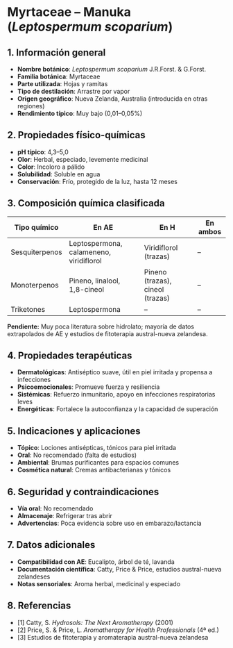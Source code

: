 # Myrtaceae – Manuka (*Leptospermum scoparium*)

## 1. Información general
- **Nombre botánico**: *Leptospermum scoparium* J.R.Forst. & G.Forst.
- **Familia botánica**: Myrtaceae
- **Parte utilizada**: Hojas y ramitas
- **Tipo de destilación**: Arrastre por vapor
- **Origen geográfico**: Nueva Zelanda, Australia (introducida en otras regiones)
- **Rendimiento típico**: Muy bajo (0,01–0,05%)

## 2. Propiedades físico-químicas
- **pH típico**: 4,3–5,0
- **Olor**: Herbal, especiado, levemente medicinal
- **Color**: Incoloro a pálido
- **Solubilidad**: Soluble en agua
- **Conservación**: Frío, protegido de la luz, hasta 12 meses

## 3. Composición química clasificada
| Tipo químico      | En AE                                 | En H                                | En ambos         |
|------------------|---------------------------------------|--------------------------------------|------------------|
| Sesquiterpenos   | Leptospermona, calameneno, viridiflorol| Viridiflorol (trazas)                | –                |
| Monoterpenos     | Pineno, linalool, 1,8-cineol          | Pineno (trazas), cineol (trazas)     | –                |
| Triketones       | Leptospermona                         | –                                   | –                |

**Pendiente:** Muy poca literatura sobre hidrolato; mayoría de datos extrapolados de AE y estudios de fitoterapia austral-nueva zelandesa.

## 4. Propiedades terapéuticas
- **Dermatológicas**: Antiséptico suave, útil en piel irritada y propensa a infecciones
- **Psicoemocionales**: Promueve fuerza y resiliencia
- **Sistémicas**: Refuerzo inmunitario, apoyo en infecciones respiratorias leves
- **Energéticas**: Fortalece la autoconfianza y la capacidad de superación

## 5. Indicaciones y aplicaciones
- **Tópico**: Lociones antisépticas, tónicos para piel irritada
- **Oral**: No recomendado (falta de estudios)
- **Ambiental**: Brumas purificantes para espacios comunes
- **Cosmética natural**: Cremas antibacterianas y tónicos

## 6. Seguridad y contraindicaciones
- **Vía oral**: No recomendado
- **Almacenaje**: Refrigerar tras abrir
- **Advertencias**: Poca evidencia sobre uso en embarazo/lactancia

## 7. Datos adicionales
- **Compatibilidad con AE**: Eucalipto, árbol de té, lavanda
- **Documentación científica**: Catty, Price & Price, estudios austral-nueva zelandeses
- **Notas sensoriales**: Aroma herbal, medicinal y especiado

## 8. Referencias
- [1] Catty, S. *Hydrosols: The Next Aromatherapy* (2001)
- [2] Price, S. & Price, L. *Aromatherapy for Health Professionals* (4ª ed.)
- [3] Estudios de fitoterapia y aromaterapia austral-nueva zelandesa

